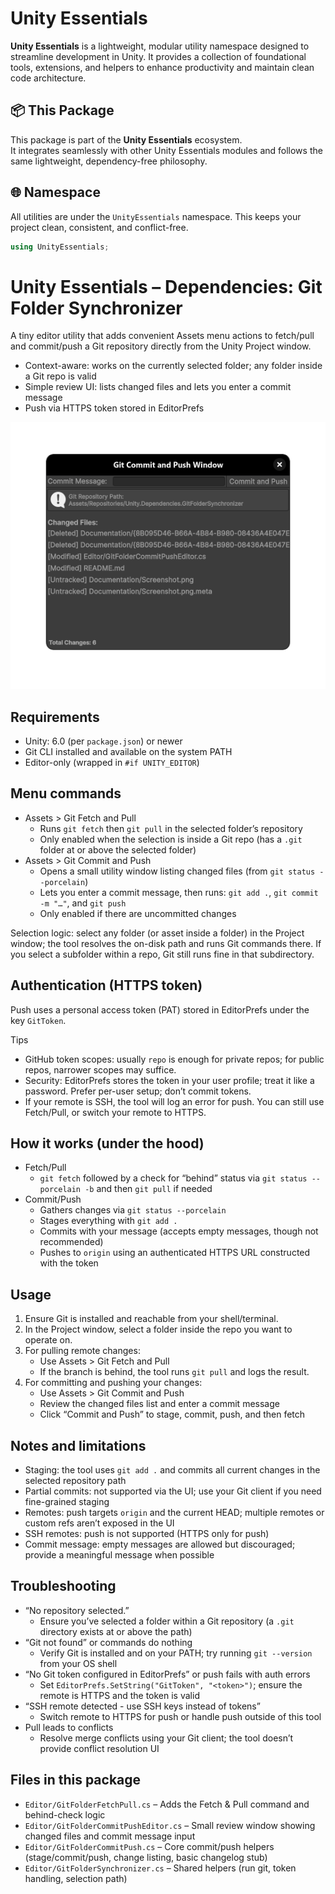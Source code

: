 # Unity Essentials

**Unity Essentials** is a lightweight, modular utility namespace designed to streamline development in Unity. 
It provides a collection of foundational tools, extensions, and helpers to enhance productivity and maintain clean code architecture.

## 📦 This Package

This package is part of the **Unity Essentials** ecosystem.  
It integrates seamlessly with other Unity Essentials modules and follows the same lightweight, dependency-free philosophy.

## 🌐 Namespace

All utilities are under the `UnityEssentials` namespace. This keeps your project clean, consistent, and conflict-free.

```csharp
using UnityEssentials;
```

# Unity Essentials – Dependencies: Git Folder Synchronizer

A tiny editor utility that adds convenient Assets menu actions to fetch/pull and commit/push a Git repository directly from the Unity Project window.

- Context-aware: works on the currently selected folder; any folder inside a Git repo is valid
- Simple review UI: lists changed files and lets you enter a commit message
- Push via HTTPS token stored in EditorPrefs

![screenshot](Documentation/Screenshot.png)

## Requirements
- Unity: 6.0 (per `package.json`) or newer
- Git CLI installed and available on the system PATH
- Editor-only (wrapped in `#if UNITY_EDITOR`)

## Menu commands
- Assets > Git Fetch and Pull
  - Runs `git fetch` then `git pull` in the selected folder’s repository
  - Only enabled when the selection is inside a Git repo (has a `.git` folder at or above the selected folder)
- Assets > Git Commit and Push
  - Opens a small utility window listing changed files (from `git status --porcelain`)
  - Lets you enter a commit message, then runs: `git add .`, `git commit -m "…"`, and `git push`
  - Only enabled if there are uncommitted changes

Selection logic: select any folder (or asset inside a folder) in the Project window; the tool resolves the on-disk path and runs Git commands there. If you select a subfolder within a repo, Git still runs fine in that subdirectory.

## Authentication (HTTPS token)
Push uses a personal access token (PAT) stored in EditorPrefs under the key `GitToken`.

Tips
- GitHub token scopes: usually `repo` is enough for private repos; for public repos, narrower scopes may suffice.
- Security: EditorPrefs stores the token in your user profile; treat it like a password. Prefer per-user setup; don’t commit tokens.
- If your remote is SSH, the tool will log an error for push. You can still use Fetch/Pull, or switch your remote to HTTPS.

## How it works (under the hood)
- Fetch/Pull
  - `git fetch` followed by a check for “behind” status via `git status --porcelain -b` and then `git pull` if needed
- Commit/Push
  - Gathers changes via `git status --porcelain`
  - Stages everything with `git add .`
  - Commits with your message (accepts empty messages, though not recommended)
  - Pushes to `origin` using an authenticated HTTPS URL constructed with the token

## Usage
1) Ensure Git is installed and reachable from your shell/terminal.
2) In the Project window, select a folder inside the repo you want to operate on.
3) For pulling remote changes:
   - Use Assets > Git Fetch and Pull
   - If the branch is behind, the tool runs `git pull` and logs the result.
4) For committing and pushing your changes:
   - Use Assets > Git Commit and Push
   - Review the changed files list and enter a commit message
   - Click “Commit and Push” to stage, commit, push, and then fetch

## Notes and limitations
- Staging: the tool uses `git add .` and commits all current changes in the selected repository path
- Partial commits: not supported via the UI; use your Git client if you need fine-grained staging
- Remotes: push targets `origin` and the current HEAD; multiple remotes or custom refs aren’t exposed in the UI
- SSH remotes: push is not supported (HTTPS only for push)
- Commit message: empty messages are allowed but discouraged; provide a meaningful message when possible

## Troubleshooting
- “No repository selected.”
  - Ensure you’ve selected a folder within a Git repository (a `.git` directory exists at or above the path)
- “Git not found” or commands do nothing
  - Verify Git is installed and on your PATH; try running `git --version` from your OS shell
- “No Git token configured in EditorPrefs” or push fails with auth errors
  - Set `EditorPrefs.SetString("GitToken", "<token>")`; ensure the remote is HTTPS and the token is valid
- “SSH remote detected - use SSH keys instead of tokens”
  - Switch remote to HTTPS for push or handle push outside of this tool
- Pull leads to conflicts
  - Resolve merge conflicts using your Git client; the tool doesn’t provide conflict resolution UI

## Files in this package
- `Editor/GitFolderFetchPull.cs` – Adds the Fetch & Pull command and behind-check logic
- `Editor/GitFolderCommitPushEditor.cs` – Small review window showing changed files and commit message input
- `Editor/GitFolderCommitPush.cs` – Core commit/push helpers (stage/commit/push, change listing, basic changelog stub)
- `Editor/GitFolderSynchronizer.cs` – Shared helpers (run git, token handling, selection path)
